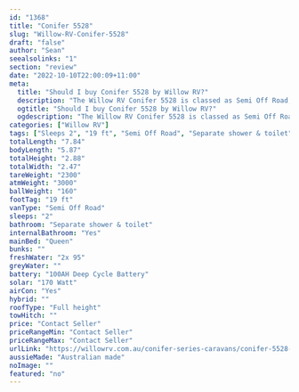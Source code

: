 ```yaml
---
id: "1368"
title: "Conifer 5528"
slug: "Willow-RV-Conifer-5528"
draft: "false"
author: "Sean"
seealsolinks: "1"
section: "review"
date: "2022-10-10T22:00:09+11:00"
meta:
  title: "Should I buy Conifer 5528 by Willow RV?"
  description: "The Willow RV Conifer 5528 is classed as Semi Off Road, and sleeps 2 people. It is Australian made and comes in at 19 ft. It generally has Separate shower & toilet."
  ogtitle: "Should I buy Conifer 5528 by Willow RV?"
  ogdescription: "The Willow RV Conifer 5528 is classed as Semi Off Road, and sleeps 2 people. It is Australian made and comes in at 19 ft. It generally has Separate shower & toilet."
categories: ["Willow RV"]
tags: ["Sleeps 2", "19 ft", "Semi Off Road", "Separate shower & toilet", "Full height", "Price Unknown"]
totalLength: "7.84"
bodyLength: "5.87"
totalHeight: "2.88"
totalWidth: "2.47"
tareWeight: "2300"
atmWeight: "3000"
ballWeight: "160"
footTag: "19 ft"
vanType: "Semi Off Road"
sleeps: "2"
bathroom: "Separate shower & toilet"
internalBathroom: "Yes"
mainBed: "Queen"
bunks: ""
freshWater: "2x 95"
greyWater: ""
battery: "100AH Deep Cycle Battery"
solar: "170 Watt"
airCon: "Yes"
hybrid: ""
roofType: "Full height"
towHitch: ""
price: "Contact Seller"
priceRangeMin: "Contact Seller"
priceRangeMax: "Contact Seller"
urlLink: "https://willowrv.com.au/conifer-series-caravans/conifer-5528-caravan/"
aussieMade: "Australian made"
noImage: ""
featured: "no"
---
```

